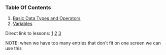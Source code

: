### Table Of Contents

1. [Basic Data Types and Operators](#basic-data-types)
2. [Variables](#variables)

Direct link to lessons: [1](#lesson1) [2](#lesson2) [3](#lesson3)

NOTE: when we have too many entries that don't fit on one screen we can use this <!-- .slide: style="font-size:80%" -->
